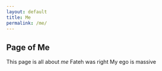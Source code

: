 ```yaml
---
layout: default
title: Me
permalink: /me/
---
```


## Page of Me

This page is all about _me_
Fateh was right
My ego is massive